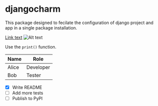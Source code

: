 # djangocharm

This package designed to fecilate the  configuration of django project and app in a single package installation.


[Link text](https://example.com)
![Alt text](https://example.com/image.png)

Use the `print()` function.


| Name     | Role     |
|----------|----------|
| Alice    | Developer|
| Bob      | Tester   |


- [x] Write README
- [ ] Add more tests
- [ ] Publish to PyPI
